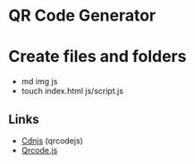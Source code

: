 # QR Code Generator

# Create files and folders
- md img js
- touch index.html js/script.js

## Links
- [Cdnjs](cdnjs.com) (qrcodejs)
- [Qrcode.js](https://davidshimjs.github.io/qrcodejs/)
